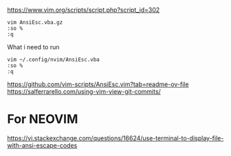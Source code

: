 https://www.vim.org/scripts/script.php?script_id=302

```
vim AnsiEsc.vba.gz
:so %
:q
```

What i need to run
```
vim ~/.config/nvim/AnsiEsc.vba
:so %
:q
```

https://github.com/vim-scripts/AnsiEsc.vim?tab=readme-ov-file
https://salferrarello.com/using-vim-view-git-commits/



# For NEOVIM

https://vi.stackexchange.com/questions/16624/use-terminal-to-display-file-with-ansi-escape-codes
